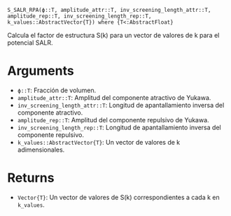```
S_SALR_RPA(ϕ::T, amplitude_attr::T, inv_screening_length_attr::T, amplitude_rep::T, inv_screening_length_rep::T, k_values::AbstractVector{T}) where {T<:AbstractFloat}
```

Calcula el factor de estructura S(k) para un vector de valores de k para el potencial SALR.

# Arguments

  * `ϕ::T`: Fracción de volumen.
  * `amplitude_attr::T`: Amplitud del componente atractivo de Yukawa.
  * `inv_screening_length_attr::T`: Longitud de apantallamiento inversa del componente atractivo.
  * `amplitude_rep::T`: Amplitud del componente repulsivo de Yukawa.
  * `inv_screening_length_rep::T`: Longitud de apantallamiento inversa del componente repulsivo.
  * `k_values::AbstractVector{T}`: Un vector de valores de k adimensionales.

# Returns

  * `Vector{T}`: Un vector de valores de S(k) correspondientes a cada k en `k_values`.
